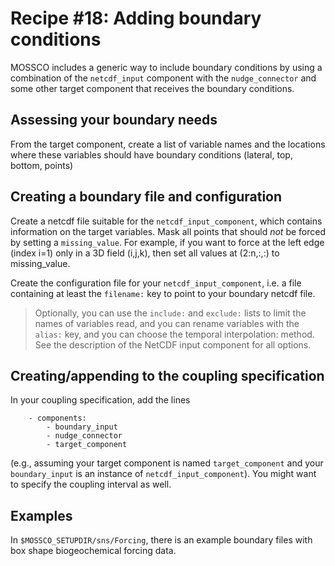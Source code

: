 # Recipe #18: Adding boundary conditions

MOSSCO includes a generic way to include boundary conditions by using a combination of the `netcdf_input` component with the `nudge_connector` and some other target component that receives the boundary conditions.

## Assessing your boundary needs

From the target component, create a list of variable names and the locations where these variables should have boundary conditions (lateral, top, bottom, points)

## Creating a boundary file and configuration

Create a netcdf file suitable for the `netcdf_input_component`, which contains information on the target variables.  Mask all points that should *not* be forced by setting a `missing_value`.  For example, if you want to force at the left edge (index i=1) only in a 3D field (i,j,k), then set all values at (2:n,:,:) to missing_value.

Create the configuration file for your `netcdf_input_component`, i.e. a file containing at least the  `filename:` key to point to your boundary netcdf file.

> Optionally, you can use the `include:` and `exclude:` lists to limit the names of variables read, and you can rename variables with the `alias:` key, and you can choose the temporal interpolation: method.  See the description of the
NetCDF input component for all options.

## Creating/appending to the coupling specification

In your coupling specification, add the lines

		- components:
			- boundary_input
			- nudge_connector
			- target_component

(e.g., assuming your target component is named `target_component` and your `boundary_input`  is an instance of `netcdf_input_component`).  You might want to specify the coupling interval as well.

## Examples

In `$MOSSCO_SETUPDIR/sns/Forcing`, there is an example boundary files with box shape biogeochemical forcing data.
